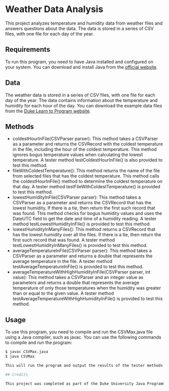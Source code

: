 # Weather Data Analysis
This project analyzes temperature and humidity data from weather files and answers questions about the data. The data is stored in a series of CSV files, with one file for each day of the year.

## Requirements
To run this program, you need to have Java installed and configured on your system. You can download and install Java from the [official website](https://www.java.com/en/download/).

## Data
The weather data is stored in a series of CSV files, with one file for each day of the year. The data contains information about the temperature and humidity for each hour of the day. You can download the example data files from the [Duke Learn to Program website](http://www.dukelearntoprogram.com/course2/data/nc_weather.zip).

## Methods
* coldestHourInFile(CSVParser parser): This method takes a CSVParser as a parameter and returns the CSVRecord with the coldest temperature in the file, including the hour of the coldest temperature. This method ignores bogus temperature values when calculating the lowest temperature. A tester method testColdestHourInFile() is also provided to test this method.
* fileWithColdestTemperature(): This method returns the name of the file from selected files that has the coldest temperature. This method calls the coldestHourInFile() method to determine the coldest temperature on that day. A tester method testFileWithColdestTemperature() is provided to test this method.
* lowestHumidityInFile(CSVParser parser): This method takes a CSVParser as a parameter and returns the CSVRecord that has the lowest humidity. If there is a tie, then return the first such record that was found. This method checks for bogus humidity values and uses the DateUTC field to get the date and time of a humidity reading. A tester method testLowestHumidityInFile() is provided to test this method.
* lowestHumidityInManyFiles(): This method returns a CSVRecord that has the lowest humidity over all the files. If there is a tie, then return the first such record that was found. A tester method testLowestHumidityInManyFiles() is provided to test this method.
* averageTemperatureInFile(CSVParser parser): This method takes a CSVParser as a parameter and returns a double that represents the average temperature in the file. A tester method testAverageTemperatureInFile() is provided to test this method.
* averageTemperatureWithHighHumidityInFile(CSVParser parser, int value): This method takes a CSVParser and an integer value as parameters and returns a double that represents the average temperature of only those temperatures when the humidity was greater than or equal to the given value. A tester method testAverageTemperatureWithHighHumidityInFile() is provided to test this method.

## Usage
To use this program, you need to compile and run the CSVMax.java file using a Java compiler, such as javac. You can use the following commands to compile and run the program:

```bash
$ javac CSVMax.java
$ java CSVMax

This will run the program and output the results of the tester methods.

## Credits

This project was completed as part of the Duke University Java Programming course.
